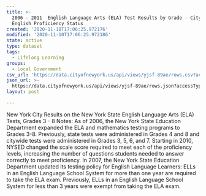 ```yaml
---
title: >-
  2006 - 2011  English Language Arts (ELA) Test Results by Grade - Citywide - by
  English Proficiency Status
created: '2020-11-10T17:06:25.972176'
modified: '2020-11-10T17:06:25.972186'
state: active
type: dataset
tags:
  - Lifelong Learning
groups:
  - Local Government
csv_url: 'https://data.cityofnewyork.us/api/views/yjsf-89ae/rows.csv?accessType=DOWNLOAD'
json_url: >-
  https://data.cityofnewyork.us/api/views/yjsf-89ae/rows.json?accessType=DOWNLOAD
layout: post

---
```

New York City Results on the New York State English Language Arts (ELA) Tests, Grades 3 - 8
Notes:
As of 2006, the New York State Education Department expanded the ELA and mathematics testing programs to Grades 3-8. Previously, state tests were administered in Grades 4 and 8 and citywide tests were administered in Grades 3, 5, 6, and 7.
Starting in 2010, NYSED changed the scale score required to meet each of the proficiency levels, increasing the number of questions students needed to answer correctly to meet proficiency.
In 2007, the New York State Education Department updated its testing policy for English Language Learners: ELLs in an English Language School System for more than one year are required to take the ELA exam. Previously, ELLs in an English Language School System for less than 3 years were exempt from taking the ELA exam.

